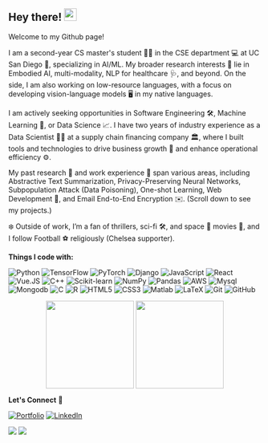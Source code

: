 ## Hey there! <img src="https://media.giphy.com/media/hvRJCLFzcasrR4ia7z/giphy.gif" width="25px" height = "25px">

Welcome to my Github page! 

<!-- I am a 4<sup>th</sup> year CS undergrad 💻 at <a href="https://www.ashoka.edu.in/" target="_blank">Ashoka University </a> 🎓. -->

I am a second-year CS master's student 👨‍🎓 in the CSE department 💻 at UC San Diego 🏫, specializing in AI/ML. My broader research interests 📖 lie in Embodied AI, multi-modality,  NLP for healthcare 🩺, and beyond. On the side, I am also working on low-resource languages, with a focus on developing vision-language models 🖥️ in my native languages.

I am actively seeking opportunities in Software Engineering 🛠️, Machine Learning 🤖, or Data Science 📈. I have two years of industry experience  as a Data Scientist 👨‍🔬 at a supply chain financing company 🏛️, where I built tools and technologies to drive business growth 💸 and enhance operational efficiency ⚙️.

My past research 📄 and work experience 🏢 span various areas, including Abstractive Text Summarization, Privacy-Preserving Neural Networks, Subpopulation Attack (Data Poisoning), One-shot Learning, Web Development 📱, and Email End-to-End Encryption ✉️. (Scroll down to see my projects.)

❄️ Outside of work, I’m a fan of thrillers, sci-fi 🛠️, and space 🌌 movies 🎥, and I follow Football ⚽ religiously (Chelsea supporter).

 **Things I code with:**
 
 <p>
  <img alt="Python" src="https://img.shields.io/badge/python-%2314354C.svg?style=for-the-badge&logo=python&logoColor=white"/>
  <img alt="TensorFlow" src="https://img.shields.io/badge/TensorFlow-%23FF6F00.svg?style=for-the-badge&logo=TensorFlow&logoColor=white" /> 
  <img alt="PyTorch" src= "https://img.shields.io/badge/PyTorch-%23EE4C2C.svg?style=for-the-badge&logo=PyTorch&logoColor=white"/>
  <img alt="Django" src="https://img.shields.io/badge/django-%23092E20.svg?style=for-the-badge&logo=django&logoColor=white"/>
  

  <img alt="JavaScript" src="https://img.shields.io/badge/javascript-%23323330.svg?style=for-the-badge&logo=javascript&logoColor=%23F7DF1E"/>
  <img alt="React" src="https://img.shields.io/badge/react-%2320232a.svg?style=for-the-badge&logo=react&logoColor=%2361DAFB"/>
   <img alt="Vue.JS" src="https://img.shields.io/badge/vuejs-%2335495e.svg?style=for-the-badge&logo=vuedotjs&logoColor=%234FC08D"/>
   
  
  <img alt="C++" src="https://img.shields.io/badge/c++-%2300599C.svg?style=for-the-badge&logo=c%2B%2B&logoColor=white"/>


  <img alt="Scikit-learn" src="https://img.shields.io/badge/scikit--learn-%23F7931E.svg?style=for-the-badge&logo=scikit-learn&logoColor=white"/>
  <img alt="NumPy" src="https://img.shields.io/badge/numpy-%23013243.svg?style=for-the-badge&logo=numpy&logoColor=white" />
  <img alt="Pandas" src="https://img.shields.io/badge/pandas-%23150458.svg?style=for-the-badge&logo=pandas&logoColor=white" />

  <img alt="AWS" src="https://img.shields.io/badge/AWS-%23FF9900.svg?style=for-the-badge&logo=amazon-aws&logoColor=white"/>
  <img alt="Mysql" src="https://img.shields.io/badge/mysql-%2300f.svg?style=for-the-badge&logo=mysql&logoColor=white" />
  <img alt="Mongodb" src="https://img.shields.io/badge/MongoDB-%234ea94b.svg?style=for-the-badge&logo=mongodb&logoColor=white"/>
 
  <img alt="C" src="https://img.shields.io/badge/c-%2300599C.svg?style=for-the-badge&logo=c&logoColor=white"/>
  <img alt="R" src="https://img.shields.io/badge/r-%23276DC3.svg?style=for-the-badge&logo=r&logoColor=white"/>
 
  <img alt="HTML5" src="https://img.shields.io/badge/html5-%23E34F26.svg?style=for-the-badge&logo=html5&logoColor=white"/>
  <img alt="CSS3" src="https://img.shields.io/badge/css3-%231572B6.svg?style=for-the-badge&logo=css3&logoColor=white"/>

  <img alt="Matlab" src="https://img.shields.io/badge/Matlab-%23276DC3.svg?style=for-the-badge&logo=Matlab&logoColor=white"/>
  <img alt="LaTeX" src="https://img.shields.io/badge/latex-%23008080.svg?style=for-the-badge&logo=latex&logoColor=white"/>
  <img alt="Git" src="https://img.shields.io/badge/git-%23F05033.svg?style=for-the-badge&logo=git&logoColor=white"/>
  <img alt="GitHub" src="https://img.shields.io/badge/github-%23121011.svg?style=for-the-badge&logo=github&logoColor=white"/>
  
</p>
 
 <p align=center>
  <img height=175 align="center" src="https://github-readme-stats.vercel.app/api?username=kubershahi&show_icons=true&theme=gotham">
   <img height=175 align="center" src="https://github-readme-stats.vercel.app/api/top-langs/?username=kubershahi&title_color=2aa889&text_color=99d1ce&icon_color=2bbc8a&bg_color=0c1014&langs_count=8&layout=compact" />
</p>



**Let's Connect** 👊 
<p><a href="https://kubershahi.github.io/" target="_blank"><img alt="Portfolio" src="https://img.shields.io/badge/Portfolio-%2312100E.svg?&style=for-the-badge&logo=AirplayVideo&logoColor=white" /></a> <a href="https://www.linkedin.com/in/kubershahi" target="_blank"><img alt="LinkedIn" src="https://img.shields.io/badge/linkedin-%230077B5.svg?&style=for-the-badge&logo=linkedin&logoColor=white" /></a>
</p>
<!-- <a href="https://twitter.com/_kubershahi" target="_blank"><img alt="Twitter" src="https://img.shields.io/badge/twitter-%231DA1F2.svg?&style=for-the-badge&logo=twitter&logoColor=white" /></a> -->

[![](https://komarev.com/ghpvc/?username=kubershahi&color=blue&label=Profile%20Views)](https://github.com/kubershahi)
[![](https://img.shields.io/github/followers/kubershahi?label=GitHub%20Followers)](https://github.com/kubershahi)
